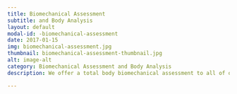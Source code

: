 ```yaml
---
title: Biomechanical Assessment
subtitle: and Body Analysis
layout: default
modal-id: -biomechanical-assessment
date: 2017-01-15
img: biomechanical-assessment.jpg
thumbnail: biomechanical-assessment-thumbnail.jpg
alt: image-alt
category: Biomechanical Assessment and Body Analysis
description: We offer a total body biomechanical assessment to all of our patients. We will evaluate you from you’re your toes to your nose and regardless of diagnosis or injury, we seek to not only find the source of the pain or injury, but also the cause. This unique approach was developed by Gary Gray and the Gray Institute and allows our therapists to serve our patients not only to help them in the short term, but to guide them with principles, strategies, and techniques that will benefit their long term health. We strive to assess, treat, and train the body in the most authentic and functional positions to set the body up for success.

---
```


